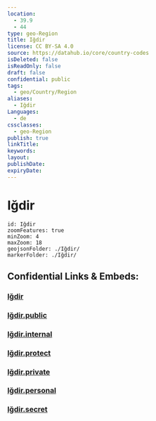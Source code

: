 ```yaml
---
location:
  - 39.9
  - 44
type: geo-Region
title: Iğdir
license: CC BY-SA 4.0
source: https://datahub.io/core/country-codes
isDeleted: false
isReadOnly: false
draft: false
confidential: public
tags:
  - geo/Country/Region
aliases:
  - Iğdir
Languages:
  - de
cssclasses:
  - geo-Region
publish: true
linkTitle:
keywords:
layout:
publishDate:
expiryDate:
---
```


# Iğdir

```leaflet
id: Iğdir
zoomFeatures: true 
minZoom: 4 
maxZoom: 18
geojsonFolder: ./Iğdir/
markerFolder: ./Iğdir/
```


## Confidential Links & Embeds: 

### [Iğdir](/_Standards/Earth/Continent/Europe/Europe~East/Turkey/Provinces~Turkey/Iğdir.md) 

### [Iğdir.public](/_public/Earth/Continent/Europe/Europe~East/Turkey/Provinces~Turkey/Iğdir.public.md) 

### [Iğdir.internal](/_internal/Earth/Continent/Europe/Europe~East/Turkey/Provinces~Turkey/Iğdir.internal.md) 

### [Iğdir.protect](/_protect/Earth/Continent/Europe/Europe~East/Turkey/Provinces~Turkey/Iğdir.protect.md) 

### [Iğdir.private](/_private/Earth/Continent/Europe/Europe~East/Turkey/Provinces~Turkey/Iğdir.private.md) 

### [Iğdir.personal](/_personal/Earth/Continent/Europe/Europe~East/Turkey/Provinces~Turkey/Iğdir.personal.md) 

### [Iğdir.secret](/_secret/Earth/Continent/Europe/Europe~East/Turkey/Provinces~Turkey/Iğdir.secret.md)

